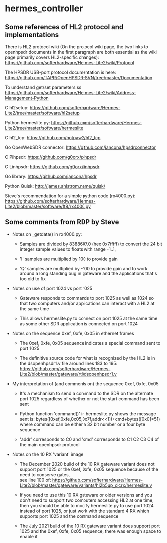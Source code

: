 # hermes_controller

## Some references of HL2 protocol and implementations

There is HL2 protocol wiki (On the protocol wiki page, the two links to
openhpsdr documents in the first paragraph are both essential as the wiki
page primarily covers HL2-specific changes):
https://github.com/softerhardware/Hermes-Lite2/wiki/Protocol

The HPSDR USB-port protocol documentation is here:
https://github.com/TAPR/OpenHPSDR-SVN/tree/master/Documentation

To understand get/set parameters:ss
https://github.com/softerhardware/Hermes-Lite2/wiki/Address-Management-Python

C hl2setup: https://github.com/softerhardware/Hermes-Lite2/tree/master/software/hl2setup

Python hermeslite.py:
https://github.com/softerhardware/Hermes-Lite2/tree/master/software/hermeslite

C hl2_tcp: https://github.com/hotpaw2/hl2_tcp

Go OpenWebSDR connector: https://github.com/jancona/hpsdrconnector

C Pihpsdr: https://github.com/g0orx/pihpsdr

C Linhpsdr: https://github.com/g0orx/linhpsdr

Go library: https://github.com/jancona/hpsdr

Python Quisk:
    http://james.ahlstrom.name/quisk/

Steve's recommendation for a simple python code (rx4000.py):
https://github.com/softerhardware/Hermes-Lite2/blob/master/software/ft8/rx4000.py


## Some comments from RDP by Steve


- Notes on _getdata() in rx4000.py:

  - Samples are divided by 8388607.0 (hex 0x7fffff) to convert the 24 bit 
    integer sample values to floats with range -1..1, 

  - 'I' samples are multiplied by  100 to provide gain

  - 'Q' samples are multiplied by -100 to provide gain and to work around a
    long standing bug in gateware and the applications that's too old to fix

- Notes on use of port 1024 vs port 1025

  - Gateware responds to commands to port 1025 as well as 1024 so that two
    computers and/or applications can interact with a HL2 at the same time

  - This allows hermeslite.py to connect on port 1025 at the same time as
    some other SDR application is connected on port 1024

- Notes on the sequence 0xef, 0xfe, 0x05 in ethernet frames

  - The 0xef, 0xfe, 0x05 sequence indicates a special command sent to port 1025

  - The definitive source code for what is recognized by the HL2 is in the
    dsopenhpsdr1.v file around lines 183 to 195:
    https://github.com/softerhardware/Hermes-Lite2/blob/master/gateware/rtl/dsopenhpsdr1.v

- My interpretation of (and comments on) the sequence 0xef, 0xfe, 0x05 

  - It's a mechanism to send a command to the SDR on the alternate port 1025
    regardless of whether or not the start command has been sent 

  - Python function 'command()' in hermeslite.py shows the message sent is:
    bytes([0xef,0xfe,0x05,0x7f,addr<<1])+cmd+bytes([0x0]*51)
    where command can be either a 32 bit number or a four byte sequence

  - 'addr' corresponds to C0 and 'cmd' corresponds to C1 C2 C3 C4 of the
    main openhpsdr protocol

- Notes on the 10 RX 'variant' image

  - The December 2020 build of the 10 RX gateware variant does not support port
    1025 or the 0xef, 0xfe, 0x05 sequence because of the need to conserve gates,   
    see line 100 of:
    https://github.com/softerhardware/Hermes-Lite2/blob/master/gateware/variants/hl2b5up_cicrx/hermeslite.v

  - If you need to use this 10 RX gateware or older versions and you don't 
    need to support two computers accessing HL2 at one time, then you should 
    be able to modify hermeslite.py to use port 1024 instead of port 1025,
    or just work with the standard 4 RX which supports port 1025 and the 
    command sequence

  - The July 2021 build of the 10 RX gateware variant does support port 1025
    and the 0xef, 0xfe, 0x05 sequence, there was enough space to enable it
